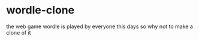 # wordle-clone
the web game wordle is played by everyone this days so why not to make a clone of it
